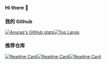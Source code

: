 ### Hi there 👋



### 我的 Github



[![Anurag's GitHub stats](https://github-readme-stats.vercel.app/api?username=666wcy&show_icons=true)]()[![Top Langs](https://github-readme-stats.vercel.app/api/top-langs/?username=666wcy)](wcyhttps://github.com/anuraghazra/github-readme-stats)



### 推荐仓库

[![Readme Card](https://github-readme-stats.vercel.app/api/pin/?username=666wcy&repo=seach_photo-telegram-bot-heroku)]()[![Readme Card](https://github-readme-stats.vercel.app/api/pin/?username=666wcy&repo=new_anime_rss)]()[![Readme Card](https://github-readme-stats.vercel.app/api/pin/?username=666wcy&repo=qbittorent_rclone_upload)]()







